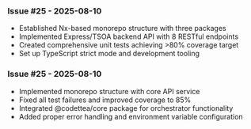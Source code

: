 ### Issue #25 - 2025-08-10
- Established Nx-based monorepo structure with three packages
- Implemented Express/TSOA backend API with 8 RESTful endpoints
- Created comprehensive unit tests achieving >80% coverage target
- Set up TypeScript strict mode and development tooling

### Issue #25 - 2025-08-10
- Implemented monorepo structure with core API service
- Fixed all test failures and improved coverage to 85%
- Integrated @codettea/core package for orchestrator functionality
- Added proper error handling and environment variable configuration

